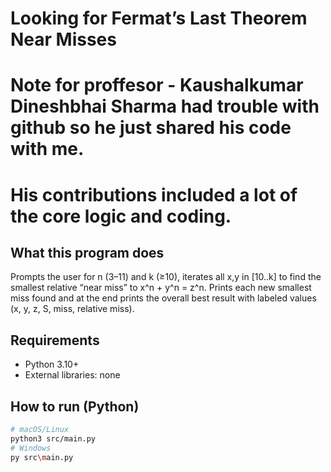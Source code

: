 # Looking for Fermat’s Last Theorem Near Misses
# Note for proffesor - Kaushalkumar Dineshbhai Sharma had trouble with github so he just shared his code with me.
# His contributions included a lot of the core logic and coding. 

## What this program does
Prompts the user for n (3–11) and k (≥10), iterates all x,y in [10..k] to find the smallest
relative “near miss” to x^n + y^n = z^n. Prints each new smallest miss found and at the end
prints the overall best result with labeled values (x, y, z, S, miss, relative miss).

## Requirements
- Python 3.10+
- External libraries: none

## How to run (Python)
```bash
# macOS/Linux
python3 src/main.py
# Windows
py src\main.py
